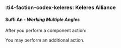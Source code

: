 ### :ti4-faction-codex-keleres: **Keleres Alliance**

#### Suffi An - _Working Multiple Angles_

After you perform a component action:

You may perform an additional action.
